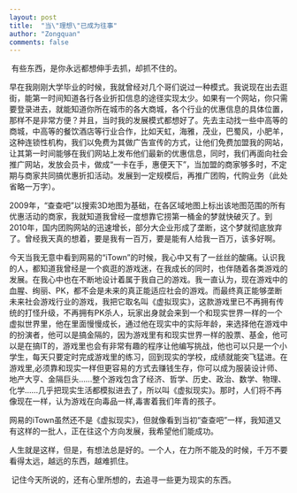 ```yaml
---
layout: post
title:  "当\"理想\"已成为往事"
author: "Zongquan"
comments: false
---
```


​     有些东西，是你永远都想伸手去抓，却抓不住的。

​     早在我刚刚大学毕业的时候，我就曾经对几个哥们说过一种模式。我说现在出去逛街，能第一时间知道各行各业折扣信息的途径实现太少。如果有一个网站，你只需要登录进去，就能知道你所在城市的各大商城，各个行业的优惠信息的具体位置，那样不是非常方便？并且，当时我的发展模式都想好了。先去主动找一些中高等的商城，中高等的餐饮酒店等行业合作，比如天虹，海雅，茂业，巴蜀风，小肥羊，这种连锁性机构，我们以免费为其做广告宣传的方式，让他们免费加盟我的网站，让其第一时间能够在我们网站上发布他们最新的优惠信息，同时，我们再面向社会推广网站，发放会员卡，做成“一卡在手，惠便天下”，当加盟的商家够多时，不定期与商家共同搞优惠折扣活动。发展到一定规模后，再推广团购，代购业务（此处省略一万字）。

​     2009年，“查查吧”以搜索3D地图为基础，在各区域地图上标出该地图范围的所有优惠活动的商家，我就知道我曾经一度想靠它捞第一桶金的梦就快破灭了。到2010年，国内团购网站的迅速增长，部分大企业形成了垄断，这个梦就彻底放弃了。曾经我天真的想着，要是我有一百万，要是能有人给我一百万，该多好啊。

​     今天当我无意中看到网易的“iTown”的时候，我心中又有了一丝丝的酸痛。认识我的人，都知道我曾经是一个疯逛的游戏迷，在我成长的同时，也伴随着各类游戏的发展。在我心中也在不断地设计着属于我自己的游戏。我一直认为，现在游戏中的血腥、绚丽、PK，都不会是未来的真正能适应社会的游戏。而最终真正能够垄断未来社会游戏行业的游戏，我把它取名叫《虚拟现实》，这款游戏里已不再拥有传统的打怪升级，不再拥有PK杀人，玩家出身就会来到一个和现实世界一样的一个虚拟世界里，他在里面慢慢成长，通过他在现实中的实际年龄，来选择他在游戏中的扮演者，他可以是搞金隔的，因为游戏里有和现实世界一样的股票、基金，他可以是在搞IT的，游戏里也会有非常有趣的程序让他编写挑战，他也可以只是一个小学生，每天只要定时完成游戏里的练习，回到现实的学校，成绩就能突飞猛进。在游戏里,必须靠和现实一样但更容易的方式去赚钱生存，你可以成为服装设计师、地产大亨、金隔巨头……整个游戏包含了经济、哲学、历史、政治、数学、物理、化学……几乎把现实生活都模拟进去了，所以叫《虚拟现实》。那时，人们将不再像现在一样，认为游戏在向毒品一样,毒害着我们年青的孩子。

​     网易的iTown虽然还不是《虚拟现实》，但就像看到当初“查查吧”一样，我知道又有这样的一批人，正在往这个方向发展，我希望他们能成功。

​     人生就是这样，但是，有想法总是好的。一个人，在力所不能及的时候，千万不要看得太远，越远的东西，越难抓住。

​     记住今天所说的，还有心里所想的，去追寻一些更为现实的东西。